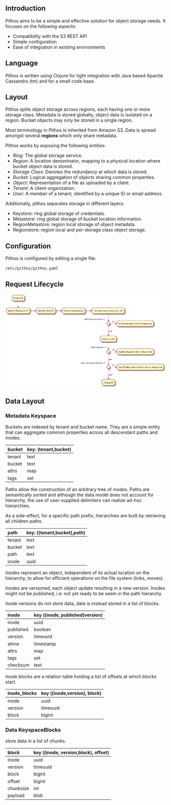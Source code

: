 ## Introduction

Pithos aims to be a simple and effective solution for object storage
needs. It focuses on the following aspects:

-   Compatibility with the S3 REST API
-   Simple configuration
-   Ease of integration in existing environments

## Language

Pithos is written using Clojure for tight integration with Java based
Apache Cassandra (tm) and for a small code base.

## Layout 

Pithos splits object storage across regions, each having one or more
storage class. Metadata is stored globally, object data is isolated on a
region. Bucket objects may only be stored in a single region.

Most terminology in Pithos is inherited from Amazon S3. Data is spread
amongst several **regions** which only share metadata.

Pithos works by exposing the following entities:

-   *Ring*: The global storage service.
-   *Region*: A location denominator, mapping to a physical location where
    bucket object data is stored.
-   *Storage Class*: Denotes the redundancy at which data is stored.
-   *Bucket*: Logical aggregation of objects sharing common properties.
-   *Object*: Representation of a file as uploaded by a client.
-   *Tenant*: A client-organization.
-   *User*: A member of a tenant, identified by a unique ID or email
    address.

Additionally, pithos separates storage in different layers:

-  Keystore: ring global storage of credentials.
-  Metastore: ring global storage of bucket location information.
-  RegionMetastore: region local storage of object metadata.
-  Regionstore: region local and per-storage class object storage.

## Configuration

Pithos is configured by editing a single file:
    
    /etc/pithos/pithos.yaml


## Request Lifecycle

<img src="/img/request_lifecycle.png" alt="request lifecycle" style="max-width: 100%" />

## Data Layout

### Metadata Keyspace

Buckets are indexed by tenant and bucket name. They are a simple entity
that can aggregate common properties across all descendant paths and
inodes.

<table class="table">
<thead>
<tr class="header">
<th align="left">bucket</th>
<th align="left">key: (tenant,bucket)</th>
</tr>
</thead>
<tbody>
<tr class="odd">
<td align="left">tenant</td>
<td align="left">text</td>
</tr>
<tr class="even">
<td align="left">bucket</td>
<td align="left">text</td>
</tr>
<tr class="odd">
<td align="left">attrs</td>
<td align="left">map<text,text></td>
</tr>
<tr class="even">
<td align="left">tags</td>
<td align="left">set<text></td>
</tr>
</tbody>
</table>

Paths allow the construction of an arbitrary tree of inodes. Paths are
semantically sorted and although the data model does not account for
hierarchy, the use of user-supplied delimiters can realize ad-hoc
hierarchies.

As a side-effect, for a specific path prefix, hierarchies are built by
retrieving all children paths.

<table class="table">
<thead>
<tr class="header">
<th align="left">path</th>
<th align="left">key: ((tenant,bucket),path)</th>
</tr>
</thead>
<tbody>
<tr class="odd">
<td align="left">tenant</td>
<td align="left">text</td>
</tr>
<tr class="even">
<td align="left">bucket</td>
<td align="left">text</td>
</tr>
<tr class="odd">
<td align="left">path</td>
<td align="left">text</td>
</tr>
<tr class="even">
<td align="left">inode</td>
<td align="left">uuid</td>
</tr>
</tbody>
</table>

Inodes represent an object, independent of its actual location on the
hierarchy, to allow for efficient operations on the file system (links,
moves).

Inodes are versioned, each object update resulting in a new version.
Inodes might not be published, i.e: not yet ready to be seem in the path
hierarchy.

Inode versions do not store data, data is instead stored in a list of
blocks.

<table class="table">
<thead>
<tr class="header">
<th align="left">inode</th>
<th align="left">key ((inode, published)version)</th>
</tr>
</thead>
<tbody>
<tr class="odd">
<td align="left">inode</td>
<td align="left">uuid</td>
</tr>
<tr class="even">
<td align="left">published</td>
<td align="left">boolean</td>
</tr>
<tr class="odd">
<td align="left">version</td>
<td align="left">timeuuid</td>
</tr>
<tr class="even">
<td align="left">atime</td>
<td align="left">timestamp</td>
</tr>
<tr class="odd">
<td align="left">attrs</td>
<td align="left">map<text,text></td>
</tr>
<tr class="even">
<td align="left">tags</td>
<td align="left">set<text></td>
</tr>
<tr class="odd">
<td align="left">checksum</td>
<td align="left">text</td>
</tr>
</tbody>
</table>

Inode blocks are a relation table holding a list of offsets at which
blocks start.

<table class="table">
<thead>
<tr class="header">
<th align="left">inode_blocks</th>
<th align="left">key ((inode,version), block)</th>
</tr>
</thead>
<tbody>
<tr class="odd">
<td align="left">inode</td>
<td align="left">uuid</td>
</tr>
<tr class="even">
<td align="left">version</td>
<td align="left">timeuuid</td>
</tr>
<tr class="odd">
<td align="left">block</td>
<td align="left">bigint</td>
</tr>
</tbody>
</table>

### Data KeyspaceBlocks

store data in a list of chunks.

<table class="table">
<thead>
<tr class="header">
<th align="left">block</th>
<th align="left">key ((inode, version,block), offset)</th>
</tr>
</thead>
<tbody>
<tr class="odd">
<td align="left">inode</td>
<td align="left">uuid</td>
</tr>
<tr class="even">
<td align="left">version</td>
<td align="left">timeuuid</td>
</tr>
<tr class="odd">
<td align="left">block</td>
<td align="left">bigint</td>
</tr>
<tr class="even">
<td align="left">offset</td>
<td align="left">bigint</td>
</tr>
<tr class="odd">
<td align="left">chunksize</td>
<td align="left">int</td>
</tr>
<tr class="even">
<td align="left">payload</td>
<td align="left">blob</td>
</tr>
</tbody>
</table>


